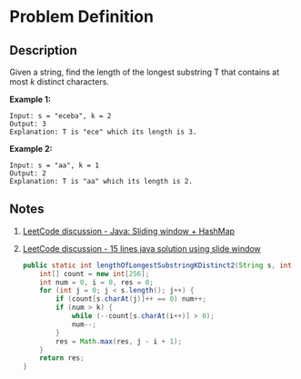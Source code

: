 # Problem Definition

## Description

Given a string, find the length of the longest substring T that contains at most *k* distinct characters.

**Example 1:**

```plaintext
Input: s = "eceba", k = 2
Output: 3
Explanation: T is "ece" which its length is 3.
```

**Example 2:**

```plaintext
Input: s = "aa", k = 1
Output: 2
Explanation: T is "aa" which its length is 2.
```

## Notes

1. [LeetCode discussion - Java: Sliding window + HashMap](https://leetcode.com/explore/interview/card/google/59/array-and-strings/332/discuss/152392/Java:-Sliding-window-+-HashMap)
1. [LeetCode discussion - 15 lines java solution using slide window](https://leetcode.com/explore/interview/card/google/59/array-and-strings/332/discuss/80047/15-lines-java-solution-using-slide-window)

    ```java
    public static int lengthOfLongestSubstringKDistinct2(String s, int k) {
        int[] count = new int[256];
        int num = 0, i = 0, res = 0;
        for (int j = 0; j < s.length(); j++) {
            if (count[s.charAt(j)]++ == 0) num++;
            if (num > k) {
                while (--count[s.charAt(i++)] > 0);
                num--;
            }
            res = Math.max(res, j - i + 1);
        }
        return res;
    }
    ```